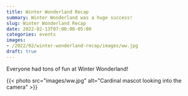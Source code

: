 ```yaml
---
title: Winter Wonderland Recap
summary: Winter Wonderland was a huge success!
slug: Winter Wonderland Recap
date: 2022-02-13T07:00:00-05:00
categories: events
images: 
- /2022/02/winter-wonderland-recap/images/ww.jpg
draft: true
---
```


Everyone had tons of fun at Winter Wonderland!

{{< photo src="images/ww.jpg" alt="Cardinal mascot looking into the camera" >}}